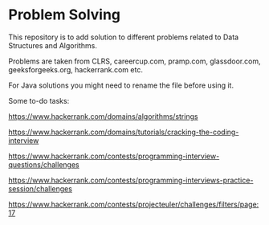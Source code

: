# Problem Solving
This repository is to add solution to different problems related to Data Structures and Algorithms.

Problems are taken from CLRS, careercup.com, pramp.com, glassdoor.com, geeksforgeeks.org, hackerrank.com etc.

For Java solutions you might need to rename the file before using it.

Some to-do tasks:

https://www.hackerrank.com/domains/algorithms/strings

https://www.hackerrank.com/domains/tutorials/cracking-the-coding-interview

https://www.hackerrank.com/contests/programming-interview-questions/challenges

https://www.hackerrank.com/contests/programming-interviews-practice-session/challenges

https://www.hackerrank.com/contests/projecteuler/challenges/filters/page:17